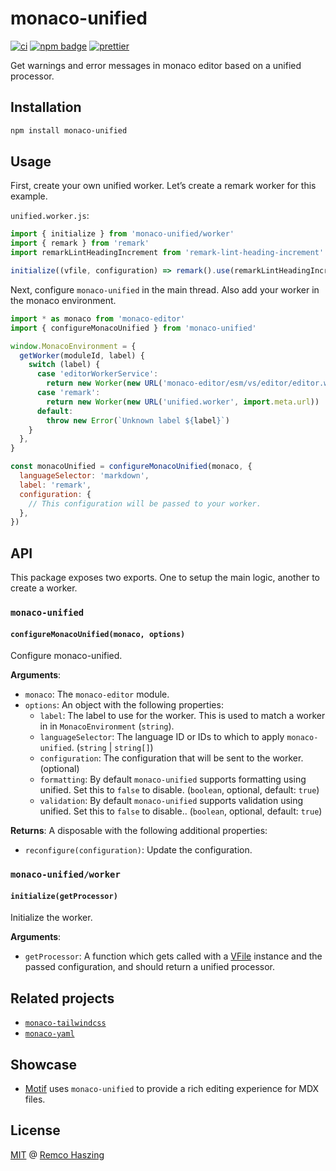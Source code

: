 # monaco-unified

[![ci](https://github.com/remcohaszing/monaco-unified/actions/workflows/ci.yaml/badge.svg)](https://github.com/remcohaszing/monaco-unified/actions/workflows/ci.yaml)
[![npm badge](https://img.shields.io/npm/v/monaco-unified)](https://www.npmjs.com/package/monaco-unified)
[![prettier](https://img.shields.io/badge/code_style-prettier-ff69b4.svg)](https://prettier.io)

Get warnings and error messages in monaco editor based on a unified processor.

## Installation

```sh
npm install monaco-unified
```

## Usage

First, create your own unified worker. Let’s create a remark worker for this example.

`unified.worker.js`:

```js
import { initialize } from 'monaco-unified/worker'
import { remark } from 'remark'
import remarkLintHeadingIncrement from 'remark-lint-heading-increment'

initialize((vfile, configuration) => remark().use(remarkLintHeadingIncrement))
```

Next, configure `monaco-unified` in the main thread. Also add your worker in the monaco environment.

```js
import * as monaco from 'monaco-editor'
import { configureMonacoUnified } from 'monaco-unified'

window.MonacoEnvironment = {
  getWorker(moduleId, label) {
    switch (label) {
      case 'editorWorkerService':
        return new Worker(new URL('monaco-editor/esm/vs/editor/editor.worker', import.meta.url))
      case 'remark':
        return new Worker(new URL('unified.worker', import.meta.url))
      default:
        throw new Error(`Unknown label ${label}`)
    }
  },
}

const monacoUnified = configureMonacoUnified(monaco, {
  languageSelector: 'markdown',
  label: 'remark',
  configuration: {
    // This configuration will be passed to your worker.
  },
})
```

## API

This package exposes two exports. One to setup the main logic, another to create a worker.

### `monaco-unified`

#### `configureMonacoUnified(monaco, options)`

Configure monaco-unified.

**Arguments**:

- `monaco`: The `monaco-editor` module.
- `options`: An object with the following properties:
  - `label`: The label to use for the worker. This is used to match a worker in in
    `MonacoEnvironment` (`string`).
  - `languageSelector`: The language ID or IDs to which to apply `monaco-unified`. (`string` |
    `string[]`)
  - `configuration`: The configuration that will be sent to the worker. (optional)
  - `formatting`: By default `monaco-unified` supports formatting using unified. Set this to `false`
    to disable. (`boolean`, optional, default: `true`)
  - `validation`: By default `monaco-unified` supports validation using unified. Set this to `false`
    to disable.. (`boolean`, optional, default: `true`)

**Returns**: A disposable with the following additional properties:

- `reconfigure(configuration)`: Update the configuration.

### `monaco-unified/worker`

#### `initialize(getProcessor)`

Initialize the worker.

**Arguments**:

- `getProcessor`: A function which gets called with a [VFile](https://github.com/vfile/vfile)
  instance and the passed configuration, and should return a unified processor.

## Related projects

- [`monaco-tailwindcss`](https://monaco-tailwindcss.js.org)
- [`monaco-yaml`](https://monaco-yaml.js.org)

## Showcase

- [Motif](https://motif.land) uses `monaco-unified` to provide a rich editing experience for MDX
  files.

## License

[MIT](LICENSE.md) @ [Remco Haszing](https://github.com/remcohaszing)

